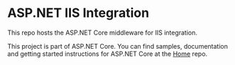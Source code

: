 ASP.NET IIS Integration 
========

This repo hosts the ASP.NET Core middleware for IIS integration.

This project is part of ASP.NET Core. You can find samples, documentation and getting started instructions for ASP.NET Core at the [Home](https://github.com/aspnet/home) repo.
